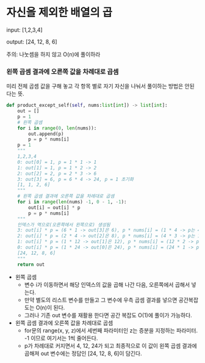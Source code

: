 # 자신을 제외한 배열의 곱
input: [1,2,3,4]

output: [24, 12, 8, 6]

주의: 나눗셈을 하지 않고 O(n)에 풀이하라

### 왼쪽 곱셈 결과에 오른쪽 값을 차례대로 곱셈

미리 전체 곱셈 값을 구해 놓고 각 항목 별로 자기 자신을 나눠서 풀이하는 방법은 안된다는 뜻. 

```python
def product_except_self(self, nums:list[int]) -> list[int]:
    out = []
    p = 1
    # 왼쪽 곱셈
    for i in range(0, len(nums)):
        out.append(p)
        p = p * nums[i]
    p = 1
    """
    1,2,3,4
    0: out[0] = 1, p = 1 * 1 -> 1
    1: out[1] = 1, p = 1 * 2 -> 2
    2: out[2] = 2, p = 2 * 3 -> 6
    3: out[3] = 6, p = 6 * 4 -> 24, p = 1 초기화
    [1, 1, 2, 6]
    """
    # 왼쪽 곱셈 결과에 오른쪽 값을 차례대로 곱셈
    for i in range(len(nums) -1, 0 - 1, -1):
        out[i] = out[i] * p
        p = p * nums[i]
    """
    인덱스가 역으로(오른쪽에서 왼쪽으로) 생성됨
    3: out[i] * p = (6 * 1 -> out[3]은 6), p * nums[i] = (1 * 4 -> p는 4)
    2: out[i] * p = (2 * 4 -> out[2]은 8), p * nums[i] = (4 * 3 -> p는 12)
    1: out[i] * p = (1 * 12 -> out[1]은 12), p * nums[i] = (12 * 2 -> p는 24)
    0: out[i] * p = (1 * 24 -> out[0]은 24), p * nums[i] = (24 * 1 -> p는 24)
    [24, 12, 8, 6]
    """
    return out
```
* 왼쪽 곱셈
  * 변수 i가 이동하면서 해당 인덱스의 값을 곱해 나간 다음, 오른쪽에서 곱해서 넣는다. 
  * 만약 별도의 리스트 변수를 만들고 그 변수에 우측 곱셈 결과를 넣으면 공간복잡도는 O(n)이 된다.
  * 그러나 기존 out 변수를 재활용 한다면 공간 복잡도 O(1)에 풀이가 가능하다.
* 왼쪽 곱셈 결과에 오른쪽 값을 차례대로 곱셈
  * for문의 range(x, y, z)에서 세번째 파라미터인 z는 증분을 지정하는 파라미터. -1 이므로 여기서는 1씩 줄어든다.
  * p가 차례대로 커지면서 4, 12, 24가 되고 최종적으로 이 값이 왼쪽 곱셈 결과에 곱해져 out 변수에는 정답인 [24, 12, 8, 6]이 담긴다.


